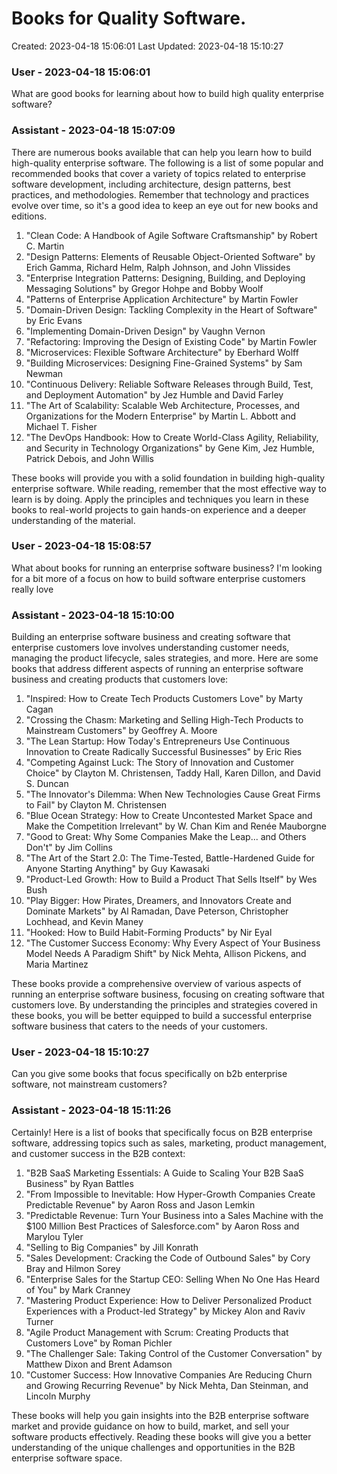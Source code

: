 # Books for Quality Software.

Created: 2023-04-18 15:06:01
Last Updated: 2023-04-18 15:10:27

### User - 2023-04-18 15:06:01

What are good books for learning about how to build high quality enterprise software?

### Assistant - 2023-04-18 15:07:09

There are numerous books available that can help you learn how to build high-quality enterprise software. The following is a list of some popular and recommended books that cover a variety of topics related to enterprise software development, including architecture, design patterns, best practices, and methodologies. Remember that technology and practices evolve over time, so it's a good idea to keep an eye out for new books and editions.

1. "Clean Code: A Handbook of Agile Software Craftsmanship" by Robert C. Martin
2. "Design Patterns: Elements of Reusable Object-Oriented Software" by Erich Gamma, Richard Helm, Ralph Johnson, and John Vlissides
3. "Enterprise Integration Patterns: Designing, Building, and Deploying Messaging Solutions" by Gregor Hohpe and Bobby Woolf
4. "Patterns of Enterprise Application Architecture" by Martin Fowler
5. "Domain-Driven Design: Tackling Complexity in the Heart of Software" by Eric Evans
6. "Implementing Domain-Driven Design" by Vaughn Vernon
7. "Refactoring: Improving the Design of Existing Code" by Martin Fowler
8. "Microservices: Flexible Software Architecture" by Eberhard Wolff
9. "Building Microservices: Designing Fine-Grained Systems" by Sam Newman
10. "Continuous Delivery: Reliable Software Releases through Build, Test, and Deployment Automation" by Jez Humble and David Farley
11. "The Art of Scalability: Scalable Web Architecture, Processes, and Organizations for the Modern Enterprise" by Martin L. Abbott and Michael T. Fisher
12. "The DevOps Handbook: How to Create World-Class Agility, Reliability, and Security in Technology Organizations" by Gene Kim, Jez Humble, Patrick Debois, and John Willis

These books will provide you with a solid foundation in building high-quality enterprise software. While reading, remember that the most effective way to learn is by doing. Apply the principles and techniques you learn in these books to real-world projects to gain hands-on experience and a deeper understanding of the material.

### User - 2023-04-18 15:08:57

What about books for running an enterprise software business? I'm looking for a bit more of a focus on how to build software enterprise customers really love

### Assistant - 2023-04-18 15:10:00

Building an enterprise software business and creating software that enterprise customers love involves understanding customer needs, managing the product lifecycle, sales strategies, and more. Here are some books that address different aspects of running an enterprise software business and creating products that customers love:

1. "Inspired: How to Create Tech Products Customers Love" by Marty Cagan
2. "Crossing the Chasm: Marketing and Selling High-Tech Products to Mainstream Customers" by Geoffrey A. Moore
3. "The Lean Startup: How Today's Entrepreneurs Use Continuous Innovation to Create Radically Successful Businesses" by Eric Ries
4. "Competing Against Luck: The Story of Innovation and Customer Choice" by Clayton M. Christensen, Taddy Hall, Karen Dillon, and David S. Duncan
5. "The Innovator's Dilemma: When New Technologies Cause Great Firms to Fail" by Clayton M. Christensen
6. "Blue Ocean Strategy: How to Create Uncontested Market Space and Make the Competition Irrelevant" by W. Chan Kim and Renée Mauborgne
7. "Good to Great: Why Some Companies Make the Leap... and Others Don't" by Jim Collins
8. "The Art of the Start 2.0: The Time-Tested, Battle-Hardened Guide for Anyone Starting Anything" by Guy Kawasaki
9. "Product-Led Growth: How to Build a Product That Sells Itself" by Wes Bush
10. "Play Bigger: How Pirates, Dreamers, and Innovators Create and Dominate Markets" by Al Ramadan, Dave Peterson, Christopher Lochhead, and Kevin Maney
11. "Hooked: How to Build Habit-Forming Products" by Nir Eyal
12. "The Customer Success Economy: Why Every Aspect of Your Business Model Needs A Paradigm Shift" by Nick Mehta, Allison Pickens, and Maria Martinez

These books provide a comprehensive overview of various aspects of running an enterprise software business, focusing on creating software that customers love. By understanding the principles and strategies covered in these books, you will be better equipped to build a successful enterprise software business that caters to the needs of your customers.

### User - 2023-04-18 15:10:27

Can you give some books that focus specifically on b2b enterprise software, not mainstream customers? 

### Assistant - 2023-04-18 15:11:26

Certainly! Here is a list of books that specifically focus on B2B enterprise software, addressing topics such as sales, marketing, product management, and customer success in the B2B context:

1. "B2B SaaS Marketing Essentials: A Guide to Scaling Your B2B SaaS Business" by Ryan Battles
2. "From Impossible to Inevitable: How Hyper-Growth Companies Create Predictable Revenue" by Aaron Ross and Jason Lemkin
3. "Predictable Revenue: Turn Your Business into a Sales Machine with the $100 Million Best Practices of Salesforce.com" by Aaron Ross and Marylou Tyler
4. "Selling to Big Companies" by Jill Konrath
5. "Sales Development: Cracking the Code of Outbound Sales" by Cory Bray and Hilmon Sorey
6. "Enterprise Sales for the Startup CEO: Selling When No One Has Heard of You" by Mark Cranney
7. "Mastering Product Experience: How to Deliver Personalized Product Experiences with a Product-led Strategy" by Mickey Alon and Raviv Turner
8. "Agile Product Management with Scrum: Creating Products that Customers Love" by Roman Pichler
9. "The Challenger Sale: Taking Control of the Customer Conversation" by Matthew Dixon and Brent Adamson
10. "Customer Success: How Innovative Companies Are Reducing Churn and Growing Recurring Revenue" by Nick Mehta, Dan Steinman, and Lincoln Murphy

These books will help you gain insights into the B2B enterprise software market and provide guidance on how to build, market, and sell your software products effectively. Reading these books will give you a better understanding of the unique challenges and opportunities in the B2B enterprise software space.

